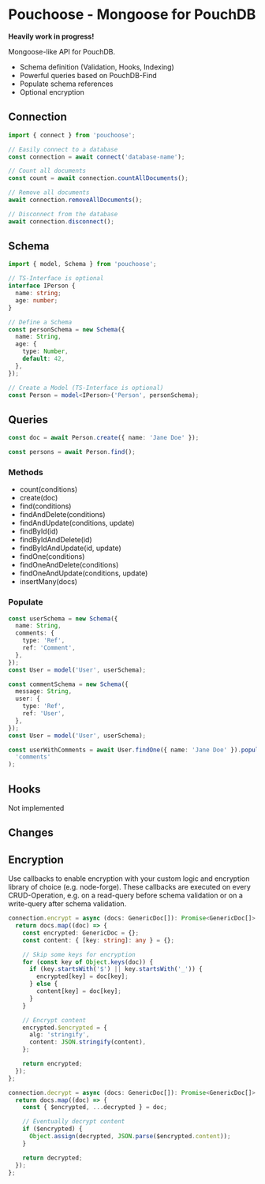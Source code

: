 # Pouchoose - Mongoose for PouchDB

**Heavily work in progress!**

Mongoose-like API for PouchDB.

- Schema definition (Validation, Hooks, Indexing)
- Powerful queries based on PouchDB-Find
- Populate schema references
- Optional encryption

## Connection

```typescript
import { connect } from 'pouchoose';

// Easily connect to a database
const connection = await connect('database-name');

// Count all documents
const count = await connection.countAllDocuments();

// Remove all documents
await connection.removeAllDocuments();

// Disconnect from the database
await connection.disconnect();
```

## Schema

```typescript
import { model, Schema } from 'pouchoose';

// TS-Interface is optional
interface IPerson {
  name: string;
  age: number;
}

// Define a Schema
const personSchema = new Schema({
  name: String,
  age: {
    type: Number,
    default: 42,
  },
});

// Create a Model (TS-Interface is optional)
const Person = model<IPerson>('Person', personSchema);
```

## Queries

```typescript
const doc = await Person.create({ name: 'Jane Doe' });

const persons = await Person.find();
```

### Methods

- count(conditions)
- create(doc)
- find(conditions)
- findAndDelete(conditions)
- findAndUpdate(conditions, update)
- findById(id)
- findByIdAndDelete(id)
- findByIdAndUpdate(id, update)
- findOne(conditions)
- findOneAndDelete(conditions)
- findOneAndUpdate(conditions, update)
- insertMany(docs)

### Populate

```typescript
const userSchema = new Schema({
  name: String,
  comments: {
    type: 'Ref',
    ref: 'Comment',
  },
});
const User = model('User', userSchema);

const commentSchema = new Schema({
  message: String,
  user: {
    type: 'Ref',
    ref: 'User',
  },
});
const User = model('User', userSchema);

const userWithComments = await User.findOne({ name: 'Jane Doe' }).populate(
  'comments'
);
```

## Hooks

Not implemented

## Changes

## Encryption

Use callbacks to enable encryption with your custom logic and encryption library of choice (e.g. node-forge). These callbacks are executed on every CRUD-Operation, e.g. on a read-query before schema validation or on a write-query after schema validation.

```typescript
connection.encrypt = async (docs: GenericDoc[]): Promise<GenericDoc[]> => {
  return docs.map((doc) => {
    const encrypted: GenericDoc = {};
    const content: { [key: string]: any } = {};

    // Skip some keys for encryption
    for (const key of Object.keys(doc)) {
      if (key.startsWith('$') || key.startsWith('_')) {
        encrypted[key] = doc[key];
      } else {
        content[key] = doc[key];
      }
    }

    // Encrypt content
    encrypted.$encrypted = {
      alg: 'stringify',
      content: JSON.stringify(content),
    };

    return encrypted;
  });
};

connection.decrypt = async (docs: GenericDoc[]): Promise<GenericDoc[]> => {
  return docs.map((doc) => {
    const { $encrypted, ...decrypted } = doc;

    // Eventually decrypt content
    if ($encrypted) {
      Object.assign(decrypted, JSON.parse($encrypted.content));
    }

    return decrypted;
  });
};
```
